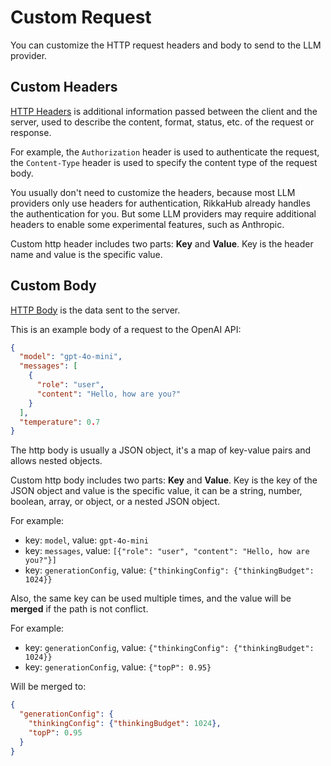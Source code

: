 # Custom Request

You can customize the HTTP request headers and body to send to the LLM provider.

## Custom Headers

[HTTP Headers](https://developer.mozilla.org/en-US/docs/Web/HTTP/Headers) is additional information passed between the client and the server, used to describe the content, format, status, etc. of the request or response.

For example, the `Authorization` header is used to authenticate the request, the `Content-Type` header is used to specify the content type of the request body.

You usually don't need to customize the headers, because most LLM providers only use headers for authentication, RikkaHub already handles the authentication for you. But some LLM providers may require additional headers to enable some experimental features, such as Anthropic.

Custom http header includes two parts: **Key** and **Value**. Key is the header name and value is the specific value.

## Custom Body

[HTTP Body](https://developer.mozilla.org/en-US/docs/Web/HTTP/Guides/Messages#request_body) is the data sent to the server.

This is an example body of a request to the OpenAI API:

```json
{
  "model": "gpt-4o-mini",
  "messages": [
    {
      "role": "user",
      "content": "Hello, how are you?"
    }
  ],
  "temperature": 0.7
}
```

The http body is usually a JSON object, it's a map of key-value pairs and allows nested objects.

Custom http body includes two parts: **Key** and **Value**. Key is the key of the JSON object and value is the specific value, it can be a string, number, boolean, array, or object, or a nested JSON object.

For example:

- key: `model`, value: `gpt-4o-mini`
- key: `messages`, value: `[{"role": "user", "content": "Hello, how are you?"}]`
- key: `generationConfig`, value: `{"thinkingConfig": {"thinkingBudget": 1024}}`

Also, the same key can be used multiple times, and the value will be **merged** if the path is not conflict.

For example:

- key: `generationConfig`, value: `{"thinkingConfig": {"thinkingBudget": 1024}}`
- key: `generationConfig`, value: `{"topP": 0.95}`

Will be merged to:

```json
{
  "generationConfig": {
    "thinkingConfig": {"thinkingBudget": 1024},
    "topP": 0.95
  }
}
```